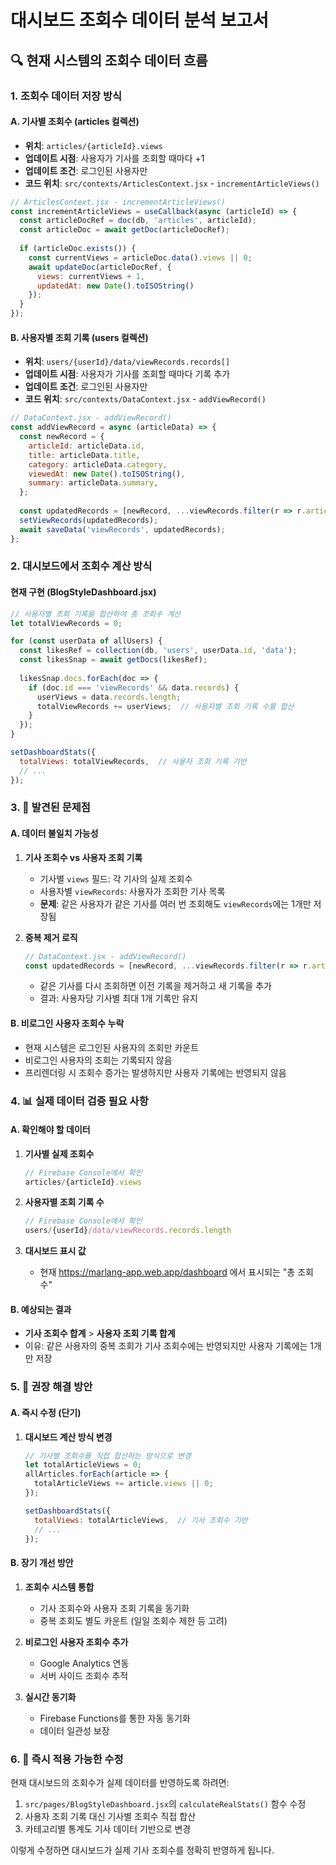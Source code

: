 # 대시보드 조회수 데이터 분석 보고서

## 🔍 현재 시스템의 조회수 데이터 흐름

### 1. 조회수 데이터 저장 방식

#### A. 기사별 조회수 (articles 컬렉션)
- **위치**: `articles/{articleId}.views`
- **업데이트 시점**: 사용자가 기사를 조회할 때마다 +1
- **업데이트 조건**: 로그인된 사용자만
- **코드 위치**: `src/contexts/ArticlesContext.jsx` - `incrementArticleViews()`

```javascript
// ArticlesContext.jsx - incrementArticleViews()
const incrementArticleViews = useCallback(async (articleId) => {
  const articleDocRef = doc(db, 'articles', articleId);
  const articleDoc = await getDoc(articleDocRef);
  
  if (articleDoc.exists()) {
    const currentViews = articleDoc.data().views || 0;
    await updateDoc(articleDocRef, { 
      views: currentViews + 1,
      updatedAt: new Date().toISOString()
    });
  }
});
```

#### B. 사용자별 조회 기록 (users 컬렉션)
- **위치**: `users/{userId}/data/viewRecords.records[]`
- **업데이트 시점**: 사용자가 기사를 조회할 때마다 기록 추가
- **업데이트 조건**: 로그인된 사용자만
- **코드 위치**: `src/contexts/DataContext.jsx` - `addViewRecord()`

```javascript
// DataContext.jsx - addViewRecord()
const addViewRecord = async (articleData) => {
  const newRecord = {
    articleId: articleData.id,
    title: articleData.title,
    category: articleData.category,
    viewedAt: new Date().toISOString(),
    summary: articleData.summary,
  };
  
  const updatedRecords = [newRecord, ...viewRecords.filter(r => r.articleId !== articleData.id)].slice(0, 100);
  setViewRecords(updatedRecords);
  await saveData('viewRecords', updatedRecords);
};
```

### 2. 대시보드에서 조회수 계산 방식

#### 현재 구현 (BlogStyleDashboard.jsx)
```javascript
// 사용자별 조회 기록을 합산하여 총 조회수 계산
let totalViewRecords = 0;

for (const userData of allUsers) {
  const likesRef = collection(db, 'users', userData.id, 'data');
  const likesSnap = await getDocs(likesRef);
  
  likesSnap.docs.forEach(doc => {
    if (doc.id === 'viewRecords' && data.records) {
      userViews = data.records.length;
      totalViewRecords += userViews;  // 사용자별 조회 기록 수를 합산
    }
  });
}

setDashboardStats({
  totalViews: totalViewRecords,  // 사용자 조회 기록 기반
  // ...
});
```

### 3. 🚨 발견된 문제점

#### A. 데이터 불일치 가능성
1. **기사 조회수 vs 사용자 조회 기록**
   - 기사별 `views` 필드: 각 기사의 실제 조회수
   - 사용자별 `viewRecords`: 사용자가 조회한 기사 목록
   - **문제**: 같은 사용자가 같은 기사를 여러 번 조회해도 `viewRecords`에는 1개만 저장됨

2. **중복 제거 로직**
   ```javascript
   // DataContext.jsx - addViewRecord()
   const updatedRecords = [newRecord, ...viewRecords.filter(r => r.articleId !== articleData.id)].slice(0, 100);
   ```
   - 같은 기사를 다시 조회하면 이전 기록을 제거하고 새 기록을 추가
   - 결과: 사용자당 기사별 최대 1개 기록만 유지

#### B. 비로그인 사용자 조회수 누락
- 현재 시스템은 로그인된 사용자의 조회만 카운트
- 비로그인 사용자의 조회는 기록되지 않음
- 프리렌더링 시 조회수 증가는 발생하지만 사용자 기록에는 반영되지 않음

### 4. 📊 실제 데이터 검증 필요 사항

#### A. 확인해야 할 데이터
1. **기사별 실제 조회수**
   ```javascript
   // Firebase Console에서 확인
   articles/{articleId}.views
   ```

2. **사용자별 조회 기록 수**
   ```javascript
   // Firebase Console에서 확인
   users/{userId}/data/viewRecords.records.length
   ```

3. **대시보드 표시 값**
   - 현재 https://marlang-app.web.app/dashboard 에서 표시되는 "총 조회수"

#### B. 예상되는 결과
- **기사 조회수 합계** > **사용자 조회 기록 합계**
- 이유: 같은 사용자의 중복 조회가 기사 조회수에는 반영되지만 사용자 기록에는 1개만 저장

### 5. 🔧 권장 해결 방안

#### A. 즉시 수정 (단기)
1. **대시보드 계산 방식 변경**
   ```javascript
   // 기사별 조회수를 직접 합산하는 방식으로 변경
   let totalArticleViews = 0;
   allArticles.forEach(article => {
     totalArticleViews += article.views || 0;
   });
   
   setDashboardStats({
     totalViews: totalArticleViews,  // 기사 조회수 기반
     // ...
   });
   ```

#### B. 장기 개선 방안
1. **조회수 시스템 통합**
   - 기사 조회수와 사용자 조회 기록을 동기화
   - 중복 조회도 별도 카운트 (일일 조회수 제한 등 고려)

2. **비로그인 사용자 조회수 추가**
   - Google Analytics 연동
   - 서버 사이드 조회수 추적

3. **실시간 동기화**
   - Firebase Functions를 통한 자동 동기화
   - 데이터 일관성 보장

### 6. 🎯 즉시 적용 가능한 수정

현재 대시보드의 조회수가 실제 데이터를 반영하도록 하려면:

1. `src/pages/BlogStyleDashboard.jsx`의 `calculateRealStats()` 함수 수정
2. 사용자 조회 기록 대신 기사별 조회수 직접 합산
3. 카테고리별 통계도 기사 데이터 기반으로 변경

이렇게 수정하면 대시보드가 실제 기사 조회수를 정확히 반영하게 됩니다.